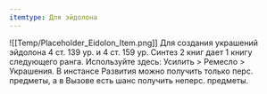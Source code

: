 ```yaml
---
itemtype: Для эйдолона
---
```

![[Temp/Placeholder_Eidolon_Item.png]]
Для создания украшений эйдолона 4 ст. 139 ур. и 4 ст. 159 ур. Синтез 2 книг дает 1 книгу следующего ранга. Используйте здесь: Усилить > Ремесло > Украшения. В инстансе Развития можно получить только перс. предметы, а в Вызове есть шанс получить неперс. предметы.
